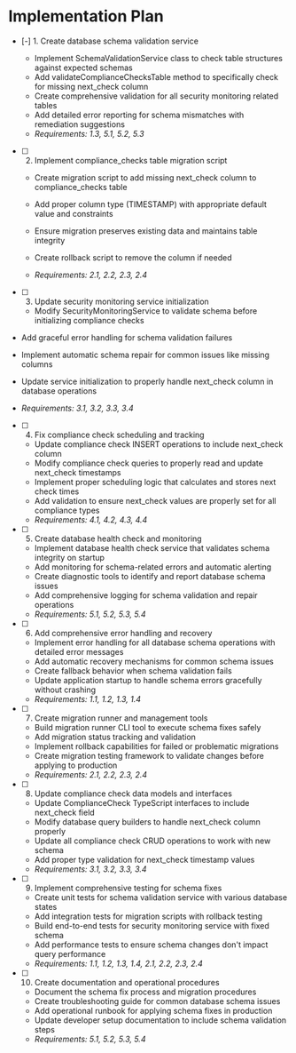 # Implementation Plan

- [-] 1. Create database schema validation service

  - Implement SchemaValidationService class to check table structures against expected schemas
  - Add validateComplianceChecksTable method to specifically check for missing next_check column
  - Create comprehensive validation for all security monitoring related tables
  - Add detailed error reporting for schema mismatches with remediation suggestions
  - _Requirements: 1.3, 5.1, 5.2, 5.3_

- [ ] 2. Implement compliance_checks table migration script


  - Create migration script to add missing next_check column to compliance_checks table
  - Add proper column type (TIMESTAMP) with appropriate default value and constraints
  - Ensure migration preserves existing data and maintains table integrity
  - Create rollback script to remove the column if needed

  - _Requirements: 2.1, 2.2, 2.3, 2.4_

- [ ] 3. Update security monitoring service initialization


  - Modify SecurityMonitoringService to validate schema before initializing compliance checks


 - Add graceful error handling for schema validation failures
  - Implement automatic schema repair for common issues like missing columns

  - Update service initialization to properly handle next_check column in database operations
  - _Requirements: 3.1, 3.2, 3.3, 3.4_


- [ ] 4. Fix compliance check scheduling and tracking


  - Update compliance check INSERT operations to include next_check column
  - Modify compliance check queries to properly read and update next_check timestamps
  - Implement proper scheduling logic that calculates and stores next check times
  - Add validation to ensure next_check values are properly set for all compliance types
  - _Requirements: 4.1, 4.2, 4.3, 4.4_

- [ ] 5. Create database health check and monitoring

  - Implement database health check service that validates schema integrity on startup
  - Add monitoring for schema-related errors and automatic alerting
  - Create diagnostic tools to identify and report database schema issues
  - Add comprehensive logging for schema validation and repair operations
  - _Requirements: 5.1, 5.2, 5.3, 5.4_

- [ ] 6. Add comprehensive error handling and recovery

  - Implement error handling for all database schema operations with detailed error messages
  - Add automatic recovery mechanisms for common schema issues
  - Create fallback behavior when schema validation fails
  - Update application startup to handle schema errors gracefully without crashing
  - _Requirements: 1.1, 1.2, 1.3, 1.4_

- [ ] 7. Create migration runner and management tools

  - Build migration runner CLI tool to execute schema fixes safely
  - Add migration status tracking and validation
  - Implement rollback capabilities for failed or problematic migrations
  - Create migration testing framework to validate changes before applying to production
  - _Requirements: 2.1, 2.2, 2.3, 2.4_

- [ ] 8. Update compliance check data models and interfaces

  - Update ComplianceCheck TypeScript interfaces to include next_check field
  - Modify database query builders to handle next_check column properly
  - Update all compliance check CRUD operations to work with new schema
  - Add proper type validation for next_check timestamp values
  - _Requirements: 3.1, 3.2, 3.3, 3.4_

- [ ] 9. Implement comprehensive testing for schema fixes

  - Create unit tests for schema validation service with various database states
  - Add integration tests for migration scripts with rollback testing
  - Build end-to-end tests for security monitoring service with fixed schema
  - Add performance tests to ensure schema changes don't impact query performance
  - _Requirements: 1.1, 1.2, 1.3, 1.4, 2.1, 2.2, 2.3, 2.4_

- [ ] 10. Create documentation and operational procedures

  - Document the schema fix process and migration procedures
  - Create troubleshooting guide for common database schema issues
  - Add operational runbook for applying schema fixes in production
  - Update developer setup documentation to include schema validation steps
  - _Requirements: 5.1, 5.2, 5.3, 5.4_